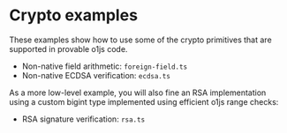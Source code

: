 # Crypto examples

These examples show how to use some of the crypto primitives that are supported in provable o1js code.

- Non-native field arithmetic: `foreign-field.ts`
- Non-native ECDSA verification: `ecdsa.ts`

As a more low-level example, you will also fine an RSA implementation using a custom bigint type implemented using efficient o1js range checks:

- RSA signature verification: `rsa.ts`
